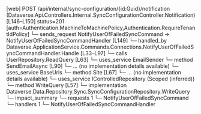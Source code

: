 [web] POST /api/internal/sync-configuration/{id:Guid}/notification  (Dataverse.Api.Controllers.Internal.SyncConfigurationController.Notification)  [L146–L150] status=201 [auth=Authentication.MachineToMachinePolicy,Authentication.RequireTenantIdPolicy]
  └─ sends_request NotifyUserOfFailedSyncCommand -> NotifyUserOfFailedSyncCommandHandler [L149]
    └─ handled_by Dataverse.ApplicationService.Commands.Connections.NotifyUserOfFailedSyncCommandHandler.Handle [L33–L97]
      └─ calls UserRepository.ReadQuery [L63]
      └─ uses_service EmailSender
        └─ method SendEmailAsync [L90]
          └─ ... (no implementation details available)
      └─ uses_service BaseUrls
        └─ method Site [L67]
          └─ ... (no implementation details available)
      └─ uses_service IControlledRepository<SyncConfiguration> (Scoped (inferred))
        └─ method WriteQuery [L57]
          └─ implementation Dataverse.Data.Repository.Sync.SyncConfigurationRepository.WriteQuery
  └─ impact_summary
    └─ requests 1
      └─ NotifyUserOfFailedSyncCommand
    └─ handlers 1
      └─ NotifyUserOfFailedSyncCommandHandler

